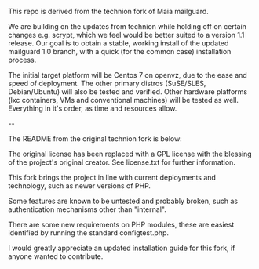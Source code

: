 This repo is derived from the technion fork of Maia mailguard.

We are building on the updates from technion while holding off on certain changes e.g. scrypt, which we feel would be better suited to a version 1.1 release. Our goal is to obtain a stable, working install of the updated mailguard 1.0 branch, with a quick (for the common case) installation process.

The initial target platform will be Centos 7 on openvz, due to the ease and speed of deployment. The other primary distros (SuSE/SLES, Debian/Ubuntu) will also be tested and verified. Other hardware platforms (lxc containers, VMs and conventional machines) will be tested as well. Everything in it's order, as time and resources allow.

-- 

The README from the original technion fork is below:

The original license has been replaced with a GPL license with the blessing of the project's original creator. See license.txt for further information.

This fork brings the project in line with current deployments and technology, such as newer versions of PHP.

Some features are known to be untested and probably broken, such as authentication mechanisms other than "internal".

There are some new requirements on PHP modules, these are easiest identified by running the standard configtest.php.

I would greatly appreciate an updated installation guide for this fork, if anyone wanted to contribute.

